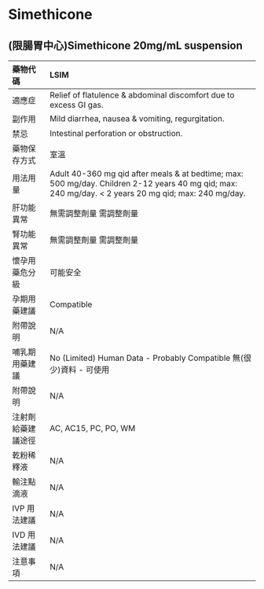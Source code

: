 # Simethicone

## \(限腸胃中心\)Simethicone 20mg/mL suspension

| 藥物代碼 | LSIM |
| :--- | :--- |
| 適應症 | Relief of flatulence & abdominal discomfort due to excess GI gas. |
| 副作用 | Mild diarrhea, nausea & vomiting, regurgitation. |
| 禁忌 | Intestinal perforation or obstruction. |
| 藥物保存方式 | 室溫 |
| 用法用量 | Adult 40-360 mg qid after meals & at bedtime; max: 500 mg/day. Children 2-12 years 40 mg qid; max: 240 mg/day. &lt; 2 years 20 mg qid; max: 240 mg/day. |
| 肝功能異常 | 無需調整劑量  需調整劑量 |
| 腎功能異常 | 無需調整劑量  需調整劑量 |
| 懷孕用藥危分級 | 可能安全 |
| 孕期用藥建議 | Compatible |
| 附帶說明 | N/A |
| 哺乳期用藥建議 | No \(Limited\) Human Data - Probably Compatible 無\(很少\)資料 - 可使用 |
| 附帶說明 | N/A |
| 注射劑給藥建議途徑 | AC, AC15, PC, PO, WM |
| 乾粉稀釋液 | N/A |
| 輸注點滴液 | N/A |
| IVP 用法建議 | N/A |
| IVD 用法建議 | N/A |
| 注意事項 | N/A |


